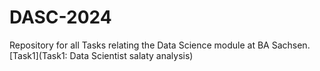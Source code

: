 # DASC-2024
Repository for all Tasks relating the Data Science module at BA Sachsen.
[Task1](Task1: Data Scientist salaty analysis)
